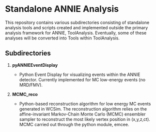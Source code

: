 # Standalone ANNIE Analysis

This repository contains various subdirectories consisting of standalone analysis tools and scripts created and implemented outside the primary analysis framework for ANNIE, ToolAnalysis. Eventually, some of these analyses will be converted into Tools within ToolAnalysis.

## Subdirectories

1. **pyANNIEEventDisplay**
     - Python Event Display for visualizing events within the ANNIE detector. Currently implemented for MC low-energy events (no MRD/FMV).

2. **MCMC_reco**
     - Python-based reconstruction algorithm for low energy MC events generated in WCSim. The reconstruction algorithm relies on the affine-invariant Markov-Chain Monte Carlo (MCMC) ensembler sampler to reconstruct the most likely vertex position in (x,y,z,ct). MCMC carried out through the python module, emcee.
